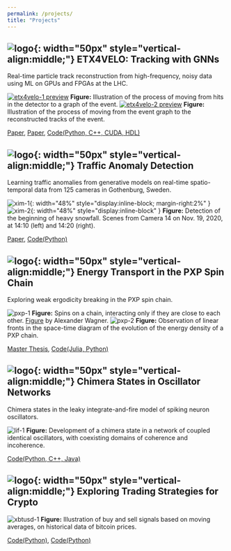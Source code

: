 ```yaml
---
permalink: /projects/
title: "Projects"
---
```


## ![logo](/assets/images/etx4velo-logo.png){: width="50px" style="vertical-align:middle;"} ETX4VELO: Tracking with GNNs

Real-time particle track reconstruction from high-frequency, noisy data using ML on GPUs and FPGAs at the LHC. 

[![etx4velo-1 preview](/assets/images/etx4velo-1.png)](/assets/images/etx4velo-1.pdf)
**Figure:** Illustration of the process of moving from hits in the detector to a graph of the event.
[![etx4velo-2 preview](/assets/images/etx4velo-2.png)](/assets/images/etx4velo-2.pdf)
**Figure:** Illustration of the process of moving from the event graph to the reconstructed tracks of the event.

[Paper](https://dx.doi.org/10.1088/1748-0221/19/12/P12022), [Paper](https://arxiv.org/abs/2502.02304), [Code(Python, C++, CUDA, HDL)](https://gitlab.cern.ch/gdl4hep)

## ![logo](/assets/images/xim-logo.png){: width="50px" style="vertical-align:middle;"} Traffic Anomaly Detection

Learning traffic anomalies from generative models on real-time spatio-temporal data from 125 cameras in Gothenburg, Sweden.

![xim-1](/assets/images/xim-1.png){: width="48%" style="display:inline-block; margin-right:2%" }
![xim-2](/assets/images/xim-2.png){: width="48%" style="display:inline-block" }
**Figure:** Detection of the beginning of heavy snowfall. Scenes from Camera 14 on Nov. 19, 2020, at 14:10 (left) and 14:20 (right).

[Paper](https://arxiv.org/abs/2502.01391), [Code(Python)](https://gitlab.cern.ch/fgiasemi/traffic-anomaly-detection)

## ![logo](/assets/images/pxp-logo.jpg){: width="50px" style="vertical-align:middle;"} Energy Transport in the PXP Spin Chain

Exploring weak ergodicity breaking in the PXP spin chain.

![pxp-1](/assets/images/pxp-1.png)
**Figure:** Spins on a chain, interacting only if they are close to each other. [Figure](https://esc.fnwi.uva.nl/thesis/centraal/files/f1660852177.pdf) by Alexander Wagner.
![pxp-2](/assets/images/pxp-2.png)
**Figure:** Observation of linear fronts in the space-time diagram of the evolution of the energy density of a PXP chain.

[Master Thesis](https://dspace.lib.ntua.gr/xmlui/bitstream/handle/123456789/55932/quantum-chaos.pdf), [Code(Julia, Python)](https://github.com/fgias/quantum-chaos)

## ![logo](/assets/images/chirikov-logo.png){: width="50px" style="vertical-align:middle;"} Chimera States in Oscillator Networks

Chimera states in the leaky integrate-and-fire model of spiking neuron oscillators.

![lif-1](/assets/images/lif-1.png)
**Figure:** Development of a chimera state in a network of coupled identical oscillators, with coexisting domains of coherence and incoherence.

[Code(Python, C++, Java)](https://github.com/fgias/leaky-integrate-and-fire)

## ![logo](/assets/images/xbtusd-logo.png){: width="50px" style="vertical-align:middle;"} Exploring Trading Strategies for Crypto

![xbtusd-1](/assets/images/xbtusd-1.png)
**Figure:** Illustration of buy and sell signals based on moving averages, on historical data of bitcoin prices.

[Code(Python)](https://github.com/fgias/freqtrade-strategies), [Code(Python)](https://github.com/fgias/bitcoin-backtester)